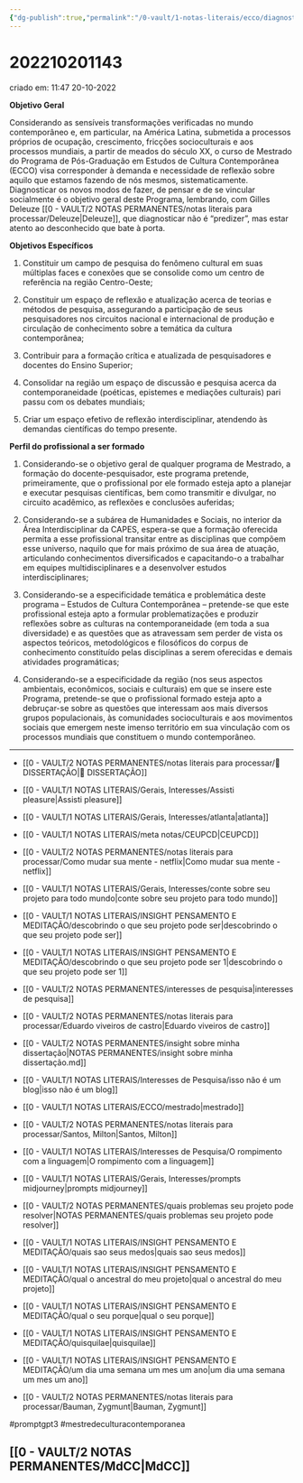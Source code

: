 ```yaml
---
{"dg-publish":true,"permalink":"/0-vault/1-notas-literais/ecco/diagnosticar-nao-e-predizer-mas-estar-atento-ao-desconhecido-que-bate-a-porta/","tags":["permanente","promptgpt3","mestredeculturacontemporanea"],"dgHomeLink":true,"dgShowLocalGraph":true,"dgShowFileTree":true,"dgEnableSearch":true,"noteIcon":""}
---
```


# 202210201143
criado em: 11:47 20-10-2022


**Objetivo Geral**

Considerando as sensíveis transformações verificadas no mundo contemporâneo e, em particular, na América Latina, submetida a processos próprios de ocupação, crescimento, fricções socioculturais e aos processos mundiais, a partir de meados do século XX, o curso de Mestrado do Programa de Pós-Graduação em Estudos de Cultura Contemporânea (ECCO) visa corresponder à demanda e necessidade de reflexão sobre aquilo que estamos fazendo de nós mesmos, sistematicamente. Diagnosticar os novos modos de fazer, de pensar e de se vincular socialmente é o objetivo geral deste Programa, lembrando, com Gilles Deleuze [[0 - VAULT/2 NOTAS PERMANENTES/notas literais para processar/Deleuze\|Deleuze]], que diagnosticar não é “predizer”, mas estar atento ao desconhecido que bate à porta.

**Objetivos Específicos**

1. Constituir um campo de pesquisa do fenômeno cultural em suas múltiplas faces e conexões que se consolide como um centro de referência na região Centro-Oeste;

2. Constituir um espaço de reflexão e atualização acerca de teorias e métodos de pesquisa, assegurando a participação de seus pesquisadores nos circuitos nacional e internacional de produção e circulação de conhecimento sobre a temática da cultura contemporânea;

3. Contribuir para a formação crítica e atualizada de pesquisadores e docentes do Ensino Superior;

4. Consolidar na região um espaço de discussão e pesquisa acerca da contemporaneidade (poéticas, epistemes e mediações culturais) pari passu com os debates mundiais;

5. Criar um espaço efetivo de reflexão interdisciplinar, atendendo às demandas científicas do tempo presente.

**Perfil do profissional a ser formado**

1. Considerando-se o objetivo geral de qualquer programa de Mestrado, a formação do docente-pesquisador, este programa pretende, primeiramente, que o profissional por ele formado esteja apto a planejar e executar pesquisas científicas, bem como transmitir e divulgar, no circuito acadêmico, as reflexões e conclusões auferidas;

2. Considerando-se a subárea de Humanidades e Sociais, no interior da Área Interdisciplinar da CAPES, espera-se que a formação oferecida permita a esse profissional transitar entre as disciplinas que compõem esse universo, naquilo que for mais próximo de sua área de atuação, articulando conhecimentos diversificados e capacitando-o a trabalhar em equipes multidisciplinares e a desenvolver estudos interdisciplinares;

3. Considerando-se a especificidade temática e problemática deste programa – Estudos de Cultura Contemporânea – pretende-se que este profissional esteja apto a formular problematizações e produzir reflexões sobre as culturas na contemporaneidade (em toda a sua diversidade) e as questões que as atravessam sem perder de vista os aspectos teóricos, metodológicos e filosóficos do corpus de conhecimento constituído pelas disciplinas a serem oferecidas e demais atividades programáticas;

4. Considerando-se a especificidade da região (nos seus aspectos ambientais, econômicos, sociais e culturais) em que se insere este Programa, pretende-se que o profissional formado esteja apto a debruçar-se sobre as questões que interessam aos mais diversos grupos populacionais, às comunidades socioculturais e aos movimentos sociais que emergem neste imenso território em sua vinculação com os processos mundiais que constituem o mundo contemporâneo.
---




- [[0 - VAULT/2 NOTAS PERMANENTES/notas literais para processar/📕 DISSERTAÇÃO\|📕 DISSERTAÇÃO]]
- [[0 - VAULT/1 NOTAS LITERAIS/Gerais, Interesses/Assisti pleasure\|Assisti pleasure]]
- [[0 - VAULT/1 NOTAS LITERAIS/Gerais, Interesses/atlanta\|atlanta]]
- [[0 - VAULT/1 NOTAS LITERAIS/meta notas/CEUPCD\|CEUPCD]]
- [[0 - VAULT/2 NOTAS PERMANENTES/notas literais para processar/Como mudar sua mente - netflix\|Como mudar sua mente - netflix]]
- [[0 - VAULT/1 NOTAS LITERAIS/Gerais, Interesses/conte sobre seu projeto para todo mundo\|conte sobre seu projeto para todo mundo]]
- [[0 - VAULT/1 NOTAS LITERAIS/INSIGHT PENSAMENTO E MEDITAÇÃO/descobrindo o que seu projeto pode ser\|descobrindo o que seu projeto pode ser]]
- [[0 - VAULT/1 NOTAS LITERAIS/INSIGHT PENSAMENTO E MEDITAÇÃO/descobrindo o que seu projeto pode ser 1\|descobrindo o que seu projeto pode ser 1]]
- [[0 - VAULT/2 NOTAS PERMANENTES/interesses de pesquisa\|interesses de pesquisa]]
- [[0 - VAULT/2 NOTAS PERMANENTES/notas literais para processar/Eduardo viveiros de castro\|Eduardo viveiros de castro]]
- [[0 - VAULT/2 NOTAS PERMANENTES/insight sobre minha dissertação\|NOTAS PERMANENTES/insight sobre minha dissertação.md]]
- [[0 - VAULT/1 NOTAS LITERAIS/Interesses de Pesquisa/isso não é um blog\|isso não é um blog]]

- [[0 - VAULT/1 NOTAS LITERAIS/ECCO/mestrado\|mestrado]]
- [[0 - VAULT/2 NOTAS PERMANENTES/notas literais para processar/Santos, Milton\|Santos, Milton]]

- [[0 - VAULT/1 NOTAS LITERAIS/Interesses de Pesquisa/O rompimento com a linguagem\|O rompimento com a linguagem]]
- [[0 - VAULT/1 NOTAS LITERAIS/Gerais, Interesses/prompts midjourney\|prompts midjourney]]
- [[0 - VAULT/2 NOTAS PERMANENTES/quais problemas seu projeto pode resolver\|NOTAS PERMANENTES/quais problemas seu projeto pode resolver]]

- [[0 - VAULT/1 NOTAS LITERAIS/INSIGHT PENSAMENTO E MEDITAÇÃO/quais sao seus medos\|quais sao seus medos]]
- [[0 - VAULT/1 NOTAS LITERAIS/INSIGHT PENSAMENTO E MEDITAÇÃO/qual o ancestral do meu projeto\|qual o ancestral do meu projeto]]
- [[0 - VAULT/1 NOTAS LITERAIS/INSIGHT PENSAMENTO E MEDITAÇÃO/qual o seu porque\|qual o seu porque]]
- [[0 - VAULT/1 NOTAS LITERAIS/INSIGHT PENSAMENTO E MEDITAÇÃO/quisquilae\|quisquilae]]

- [[0 - VAULT/1 NOTAS LITERAIS/INSIGHT PENSAMENTO E MEDITAÇÃO/um dia uma semana um mes um ano\|um dia uma semana um mes um ano]]
- [[0 - VAULT/2 NOTAS PERMANENTES/notas literais para processar/Bauman, Zygmunt\|Bauman, Zygmunt]]


#promptgpt3 #mestredeculturacontemporanea
## [[0 - VAULT/2 NOTAS PERMANENTES/MdCC\|MdCC]]



